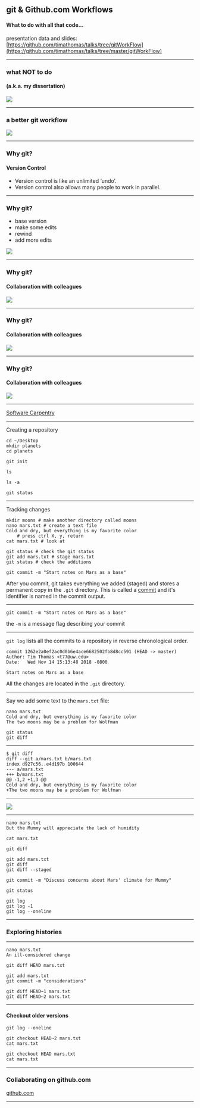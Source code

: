 ## git & Github.com Workflows

#### What to do with all that code...
presentation data and slides: 
[https://github.com/timathomas/talks/tree/gitWorkFlow](https://github.com/timathomas/talks/tree/master/gitWorkFlow)

---

### what NOT to do
#### (a.k.a. my dissertation)

![](gitWorkFlow/images/messy.png)

---

### a better git workflow 

![](gitWorkFlow/images/bettergit.png)

--- 

### Why git? 
#### Version Control

* Version control is like an unlimited ‘undo’.
* Version control also allows many people to work in parallel.

--- 

### Why git? 

* base version
* make some edits
* rewind
* add more edits

![](gitWorkFlow/images/whygit1.png)

---

### Why git?
#### Collaboration with colleagues

![](gitWorkFlow/images/whygit2.png)

---

### Why git?
#### Collaboration with colleagues

![](gitWorkFlow/images/whygit2.png)

---

### Why git?
#### Collaboration with colleagues

![](gitWorkFlow/images/whygit3.png)

---

[Software Carpentry](https://software-carpentry.org/lessons/)

---

Creating a repository 

    cd ~/Desktop
    mkdir planets
    cd planets

    git init

    ls

    ls -a

    git status

---

Tracking changes 

    mkdir moons # make another directory called moons
    nano mars.txt # create a text file
    Cold and dry, but everything is my favorite color
        # press ctrl X, y, return
    cat mars.txt # look at

    git status # check the git status
    git add mars.txt # stage mars.txt
    git status # check the additions

    git commit -m "Start notes on Mars as a base"

After you commit, git takes everything we added (staged) and stores a permanent copy in the `.git` directory. This is called a [commit](http://swcarpentry.github.io/git-novice/reference#commit) and it's identifier is named in the commit output. 

--- 

    git commit -m "Start notes on Mars as a base"
the `-m` is a message flag describing your commit

---

`git log` lists all the commits to a repository in reverse chronological order. 

    commit 1262e2a0ef2ac0d0b6e4ace6682502fb8d8cc591 (HEAD -> master)
    Author: Tim Thomas <t77@uw.edu>
    Date:   Wed Nov 14 15:13:48 2018 -0800

    Start notes on Mars as a base

All the changes are located in the `.git` directory. 

--- 

Say we add some text to the `mars.txt` file: 

    nano mars.txt
    Cold and dry, but everything is my favorite color
    The two moons may be a problem for Wolfman

    git status    
    git diff

---

    $ git diff
    diff --git a/mars.txt b/mars.txt
    index d927c56..e4d197b 100644
    --- a/mars.txt
    +++ b/mars.txt
    @@ -1,2 +1,3 @@
    Cold and dry, but everything is my favorite color
    +The two moons may be a problem for Wolfman

---

![](gitWorkFlow/images/staging.png)

---

    nano mars.txt
    But the Mummy will appreciate the lack of humidity

    cat mars.txt

    git diff

    git add mars.txt
    git diff
    git diff --staged

    git commit -m "Discuss concerns about Mars' climate for Mummy"

    git status

    git log
    git log -1
    git log --oneline

---

### Exploring histories 

---

    nano mars.txt
    An ill-considered change

    git diff HEAD mars.txt

    git add mars.txt
    git commit -m "considerations"

    git diff HEAD~1 mars.txt
    git diff HEAD~2 mars.txt

---

#### Checkout older versions

    git log --oneline

    git checkout HEAD~2 mars.txt
    cat mars.txt

    git checkout HEAD mars.txt
    cat mars.txt

---
### Collaborating on github.com

[github.com](https://github.com)

---
